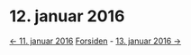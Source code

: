 # 12. januar 2016

[<- 11. januar 2016](2016-01-11.md) [Forsiden](../index.md) - [13. januar 2016 ->](2016-01-13.md)